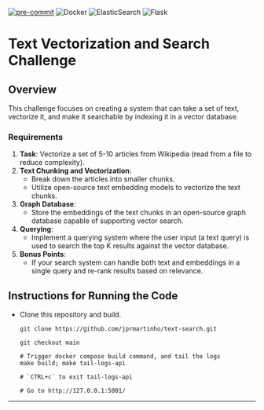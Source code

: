 [![pre-commit](https://img.shields.io/badge/pre--commit-enabled-brightgreen?logo=pre-commit)](https://github.com/pre-commit/pre-commit)
![Docker](https://img.shields.io/badge/docker-%230db7ed.svg?style=for-the-badge&logo=docker&logoColor=white)
![ElasticSearch](https://img.shields.io/badge/-ElasticSearch-005571?style=for-the-badge&logo=elasticsearch)
![Flask](https://img.shields.io/badge/flask-%23000.svg?style=for-the-badge&logo=flask&logoColor=white)


# Text Vectorization and Search Challenge

## Overview

This challenge focuses on creating a system that can take a set of text, vectorize it, and make it searchable by indexing it in a vector database.

### Requirements

1. **Task**: Vectorize a set of 5-10 articles from Wikipedia (read from a file to reduce complexity).
2. **Text Chunking and Vectorization**:
   - Break down the articles into smaller chunks.
   - Utilize open-source text embedding models to vectorize the text chunks.
3. **Graph Database**:
   - Store the embeddings of the text chunks in an open-source graph database capable of supporting vector search.
4. **Querying**:
   - Implement a querying system where the user input (a text query) is used to search the top K results against the vector database.
5. **Bonus Points**:
   - If your search system can handle both text and embeddings in a single query and re-rank results based on relevance.

## Instructions for Running the Code

- Clone this repository and build.
    ```shell
    git clone https://github.com/jprmartinho/text-search.git

    git checkout main

    # Trigger docker compose build command, and tail the logs
    make build; make tail-logs-api

    # `CTRL+c` to exit tail-logs-api

    # Go to http://127.0.0.1:5001/
    ```


---
